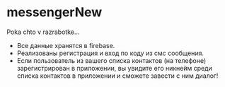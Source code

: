 # messengerNew
Poka chto v razrabotke...
* Все данные хранятся в firebase.
* Реализованы регистрация и вход по коду из смс сообщения.
* Если пользователь из вашего списка контактов (на телефоне) зарегистрирован в приложении, вы увидите его никнейм среди списка контактов в приложении и сможете завести с ним диалог!
